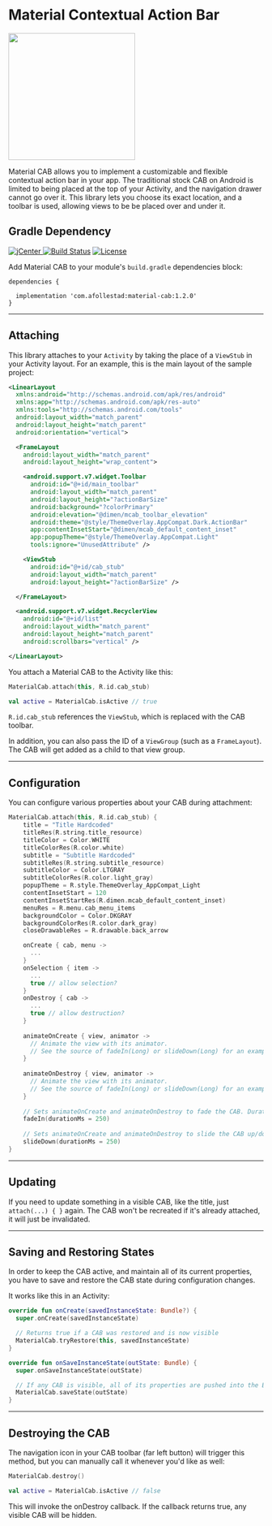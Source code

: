 # Material Contextual Action Bar

<img src="https://raw.githubusercontent.com/afollestad/material-cab/master/art/newshowcase.png" width="250px" />

Material CAB allows you to implement a customizable and flexible contextual action bar in your app.
The traditional stock CAB on Android is limited to being placed at the top of your Activity,
and the navigation drawer cannot go over it. This library lets you choose its exact location,
and a toolbar is used, allowing views to be be placed over and under it.

## Gradle Dependency

[ ![jCenter](https://api.bintray.com/packages/drummer-aidan/maven/material-cab/images/download.svg) ](https://bintray.com/drummer-aidan/maven/material-cab/_latestVersion)
[![Build Status](https://img.shields.io/travis/afollestad/material-cab.svg?style=flat-square)](https://travis-ci.org/afollestad/material-cab)
[![License](https://img.shields.io/badge/license-Apache%202-4EB1BA.svg?style=flat-square)](https://www.apache.org/licenses/LICENSE-2.0.html)

Add Material CAB to your module's `build.gradle` dependencies block:

```Gradle
dependencies {

  implementation 'com.afollestad:material-cab:1.2.0'
}
```

---

## Attaching

This library attaches to your `Activity` by taking the place of a `ViewStub` in your Activity layout.
For an example, this is the main layout of the sample project:

```xml
<LinearLayout
  xmlns:android="http://schemas.android.com/apk/res/android"
  xmlns:app="http://schemas.android.com/apk/res-auto"
  xmlns:tools="http://schemas.android.com/tools"
  android:layout_width="match_parent"
  android:layout_height="match_parent"
  android:orientation="vertical">

  <FrameLayout
    android:layout_width="match_parent"
    android:layout_height="wrap_content">

    <android.support.v7.widget.Toolbar
      android:id="@+id/main_toolbar"
      android:layout_width="match_parent"
      android:layout_height="?actionBarSize"
      android:background="?colorPrimary"
      android:elevation="@dimen/mcab_toolbar_elevation"
      android:theme="@style/ThemeOverlay.AppCompat.Dark.ActionBar"
      app:contentInsetStart="@dimen/mcab_default_content_inset"
      app:popupTheme="@style/ThemeOverlay.AppCompat.Light"
      tools:ignore="UnusedAttribute" />

    <ViewStub
      android:id="@+id/cab_stub"
      android:layout_width="match_parent"
      android:layout_height="?actionBarSize" />

  </FrameLayout>

  <android.support.v7.widget.RecyclerView
    android:id="@+id/list"
    android:layout_width="match_parent"
    android:layout_height="match_parent"
    android:scrollbars="vertical" />

</LinearLayout>
```

You attach a Material CAB to the Activity like this:

```kotlin
MaterialCab.attach(this, R.id.cab_stub)

val active = MaterialCab.isActive // true
```

`R.id.cab_stub` references the `ViewStub`, which is replaced with the CAB toolbar.

In addition, you can also pass the ID of a `ViewGroup` (such as a `FrameLayout`). The CAB will
get added as a child to that view group.

---

## Configuration

You can configure various properties about your CAB during attachment:

```kotlin
MaterialCab.attach(this, R.id.cab_stub) {
    title = "Title Hardcoded"
    titleRes(R.string.title_resource)
    titleColor = Color.WHITE
    titleColorRes(R.color.white)
    subtitle = "Subtitle Hardcoded"
    subtitleRes(R.string.subtitle_resource)
    subtitleColor = Color.LTGRAY
    subtitleColorRes(R.color.light_gray)
    popupTheme = R.style.ThemeOverlay_AppCompat_Light
    contentInsetStart = 120
    contentInsetStartRes(R.dimen.mcab_default_content_inset)
    menuRes = R.menu.cab_menu_items
    backgroundColor = Color.DKGRAY
    backgroundColorRes(R.color.dark_gray)
    closeDrawableRes = R.drawable.back_arrow

    onCreate { cab, menu ->
      ...
    }
    onSelection { item ->
      ...
      true // allow selection?
    }
    onDestroy { cab ->
      ...
      true // allow destruction?
    }
    
    animateOnCreate { view, animator -> 
      // Animate the view with its animator.
      // See the source of fadeIn(Long) or slideDown(Long) for an example.
    }
    
    animateOnDestroy { view, animator ->
      // Animate the view with its animator.
      // See the source of fadeIn(Long) or slideDown(Long) for an example.
    }
    
    // Sets animateOnCreate and animateOnDestroy to fade the CAB. Duration is optional, 250 is default.
    fadeIn(durationMs = 250)
    
    // Sets animateOnCreate and animateOnDestroy to slide the CAB up/down. Duration is optional, 250 is default.
    slideDown(durationMs = 250)
}
```

---

## Updating

If you need to update something in a visible CAB, like the title, just `attach(...) { }` again. The CAB won't be recreated if it's already attached, it will just be invalidated.

---

## Saving and Restoring States

In order to keep the CAB active, and maintain all of its current properties, you have to save and restore
the CAB state during configuration changes.

It works like this in an Activity:

```kotlin
override fun onCreate(savedInstanceState: Bundle?) {
  super.onCreate(savedInstanceState)

  // Returns true if a CAB was restored and is now visible
  MaterialCab.tryRestore(this, savedInstanceState)
}

override fun onSaveInstanceState(outState: Bundle) {
  super.onSaveInstanceState(outState)

  // If any CAB is visible, all of its properties are pushed into the Bundle
  MaterialCab.saveState(outState)
}
```

---

## Destroying the CAB

The navigation icon in your CAB toolbar (far left button) will trigger this method, but you
can manually call it whenever you'd like as well:


```kotlin
MaterialCab.destroy()

val active = MaterialCab.isActive // false
```

This will invoke the onDestroy callback. If the callback returns true, any visible CAB will be
hidden.

